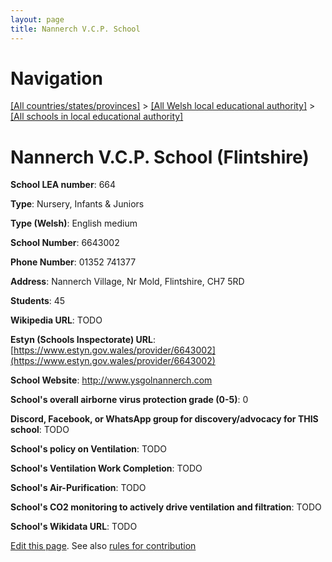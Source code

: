 ```yaml
---
layout: page
title: Nannerch V.C.P. School
---
```

# Navigation

[[All countries/states/provinces]](../../..) > [[All Welsh local educational authority]](../..) > [[All schools in local educational authority]](..)

# Nannerch V.C.P. School (Flintshire)

**School LEA number**: 664

**Type**: Nursery, Infants & Juniors

**Type (Welsh)**: English medium

**School Number**: 6643002

**Phone Number**: 01352 741377

**Address**: Nannerch Village, Nr Mold, Flintshire, CH7 5RD

**Students**: 45

**Wikipedia URL**: TODO

**Estyn (Schools Inspectorate) URL**: [https://www.estyn.gov.wales/provider/6643002](https://www.estyn.gov.wales/provider/6643002)

**School Website**: http://www.ysgolnannerch.com

**School's overall airborne virus protection grade (0-5)**: 0

**Discord, Facebook, or WhatsApp group for discovery/advocacy for THIS school**: TODO

**School's policy on Ventilation**: TODO

**School's Ventilation Work Completion**: TODO

**School's Air-Purification**: TODO

**School's CO2 monitoring to actively drive ventilation and filtration**: TODO

**School's Wikidata URL**: TODO




[Edit this page](https://github.com/VentilationProject/Wales/edit/prif/./Flintshire/Nannerch_V.C.P._School.md). See also [rules for contribution](../../../contribution-rules/)